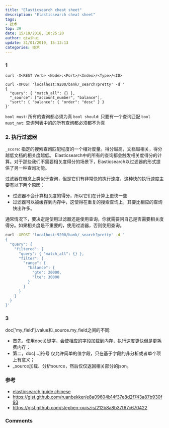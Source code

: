 ```yaml
---
title: "Elasticsearch cheat sheet"
description: "Elasticsearch cheat sheet"
tags: 
- 技术
top: 39
date: 15/10/2018, 10:25:20
author: qiwihui
update: 31/01/2019, 15:13:13
categories: 技术
---
```


### 1

`curl -X<REST Verb> <Node>:<Port>/<Index>/<Type>/<ID>`

```
curl -XPOST 'localhost:9200/bank/_search?pretty' -d '
{
  "query": { "match_all": {} },
  "_source": ["account_number", "balance"],
  "sort": { "balance": { "order": "desc" } }
}'
```

`bool must`: 所有的查询都必须为真
`bool should`: 只要有一个查询匹配
`bool must_not`: 查询列表中的的所有查询都必须都不为真


### 2. 执行过滤器

`_score`: 指定的搜索查询匹配程度的一个相对度量。得分越高，文档越相关，得分越低文档的相关度越低。
Elasticsearch中的所有的查询都会触发相关度得分的计算。对于那些我们不需要相关度得分的场景下，Elasticsearch以过滤器的形式提供了另一种查询功能。

过滤器在概念上类似于查询，但是它们有非常快的执行速度，这种快的执行速度主要有以下两个原因：
  - 过滤器不会计算相关度的得分，所以它们在计算上更快一些
  - 过滤器可以被缓存到内存中，这使得在重复的搜索查询上，其要比相应的查询快出许多。

通常情况下，要决定是使用过滤器还是使用查询，你就需要问自己是否需要相关度得分。如果相关度是不重要的，使用过滤器，否则使用查询。

```bash
curl -XPOST 'localhost:9200/bank/_search?pretty' -d '
{
  "query": {
    "filtered": {
      "query": { "match_all": {} },
      "filter": {
        "range": {
          "balance": {
            "gte": 20000,
            "lte": 30000
          }
        }
      }
    }
  }
}'
```

### 3

doc['my_field'].value和_source.my_field之间的不同:
  - 首先，使用doc关键字，会使相应的字段加载到内存，执行速度更快但是更耗费内存；
  - 第二，doc[...]符号 仅允许简单的值字段，只在基于字段的非分析或者单个项上有意义；
  - _source加载、分析source，然后仅仅返回相关部分的json。

### 参考

- [elasticsearch guide chinese](https://endymecy.gitbooks.io/elasticsearch-guide-chinese/)
- https://gist.github.com/ruanbekker/e8a09604b14f37e8d2f743a87b930f93
- https://gist.github.com/stephen-puiszis/212b8a8b37f67c670422

### Comments

